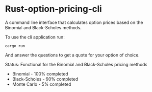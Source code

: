# Rust-option-pricing-cli
A command line interface that calculates option prices based on the Binomial and Black-Scholes methods.

To use the cli application run:

``` cargo run ```

And answer the questions to get a quote for your option of choice.



Status: Functional for the Binomial and Black-Scholes pricing methods
* Binomial - 100% completed
* Black-Scholes - 90% completed
* Monte Carlo - 5% completed
